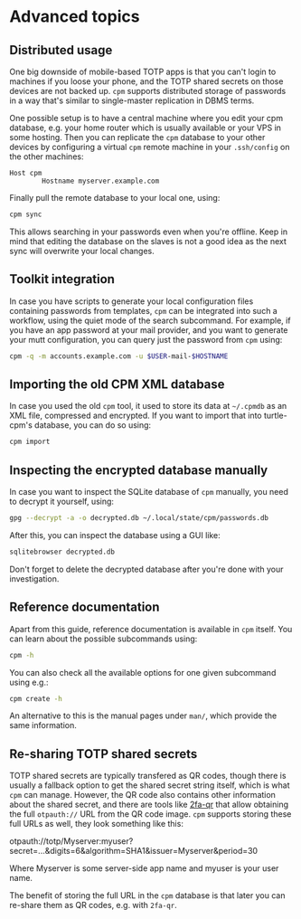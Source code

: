 # Advanced topics

## Distributed usage

One big downside of mobile-based TOTP apps is that you can't login to machines if you loose your
phone, and the TOTP shared secrets on those devices are not backed up.  `cpm` supports distributed
storage of passwords in a way that's similar to single-master replication in DBMS terms.

One possible setup is to have a central machine where you edit your cpm database, e.g. your home
router which is usually available or your VPS in some hosting. Then you can replicate the `cpm`
database to your other devices by configuring a virtual `cpm` remote machine in your `.ssh/config`
on the other machines:

```
Host cpm
        Hostname myserver.example.com
```

Finally pull the remote database to your local one, using:

```sh
cpm sync
```

This allows searching in your passwords even when you're offline. Keep in mind that editing the
database on the slaves is not a good idea as the next sync will overwrite your local changes.

## Toolkit integration

In case you have scripts to generate your local configuration files containing passwords from
templates, `cpm` can be integrated into such a workflow, using the quiet mode of the search
subcommand. For example, if you have an app password at your mail provider, and you want to generate
your mutt configuration, you can query just the password from `cpm` using:

```sh
cpm -q -m accounts.example.com -u $USER-mail-$HOSTNAME
```

## Importing the old CPM XML database

In case you used the old `cpm` tool, it used to store its data at `~/.cpmdb` as an XML file,
compressed and encrypted. If you want to import that into turtle-cpm's database, you can do so
using:

```sh
cpm import
```

## Inspecting the encrypted database manually

In case you want to inspect the SQLite database of `cpm` manually, you need to decrypt it yourself,
using:

```sh
gpg --decrypt -a -o decrypted.db ~/.local/state/cpm/passwords.db
```

After this, you can inspect the database using a GUI like:

```sh
sqlitebrowser decrypted.db
```

Don't forget to delete the decrypted database after you're done with your investigation.

## Reference documentation

Apart from this guide, reference documentation is available in `cpm` itself. You can learn about the
possible subcommands using:

```sh
cpm -h
```

You can also check all the available options for one given subcommand using e.g.:

```sh
cpm create -h
```

An alternative to this is the manual pages under `man/`, which provide the same information.

## Re-sharing TOTP shared secrets

TOTP shared secrets are typically transfered as QR codes, though there is usually a fallback option
to get the shared secret string itself, which is what `cpm` can manage. However, the QR code also
contains other information about the shared secret, and there are tools like
[2fa-qr](https://stefansundin.github.io/2fa-qr/) that allow obtaining the full `otpauth://` URL from the
QR code image. `cpm` supports storing these full URLs as well, they look something like this:

otpauth://totp/Myserver:myuser?secret=...&digits=6&algorithm=SHA1&issuer=Myserver&period=30

Where Myserver is some server-side app name and myuser is your user name.

The benefit of storing the full URL in the `cpm` database is that later you can re-share them as QR
codes, e.g. with `2fa-qr`.
